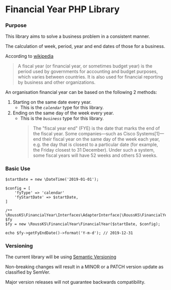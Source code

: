# Financial Year PHP Library

### Purpose

This library aims to solve a business problem in a consistent manner.

The calculation of week, period, year and end dates of those for a business.

According to [wikipedia](https://en.wikipedia.org/wiki/Fiscal_year)

>A fiscal year (or financial year, or sometimes budget year) is the period used by governments for accounting and budget purposes, which varies between countries. It is also used for financial reporting by business and other organizations.

An organisation financial year can be based on the following 2 methods:
1. Starting on the same date every year.
   - This is the *`calendar`* type for this library.
2. Ending on the same day of the week every year.
   - This is the *`business`* type for this library.
     >The "fiscal year end" (FYE) is the date that marks the end of the fiscal year. Some companies—such as Cisco Systems[1]—end their fiscal year on the same day of the week each year, e.g. the day that is closest to a particular date (for example, the Friday closest to 31 December). Under such a system, some fiscal years will have 52 weeks and others 53 weeks.
     

### Basic Use
```
$startDate = new \DateTime('2019-01-01');

$config = [
    'fyType' => 'calendar'
    'fyStartDate' => $startDate,
]

/** \RoussKS\FinancialYear\Interfaces\AdapterInterface|\RoussKS\FinancialYear\Adapters\DateTimeAdapter $fy
$fy = new \RoussKS\FinancialYear\FinancialYear($startDate, $config);

echo $fy->getFyEndDate()->format('Y-m-d'); // 2019-12-31 
```

### Versioning
The current library will be using [Semantic Versioning](https://semver.org/)

Non-breaking changes will result in a MINOR or a PATCH version update as classified by SemVer.

Major version releases will not guarantee backwards compatibility.